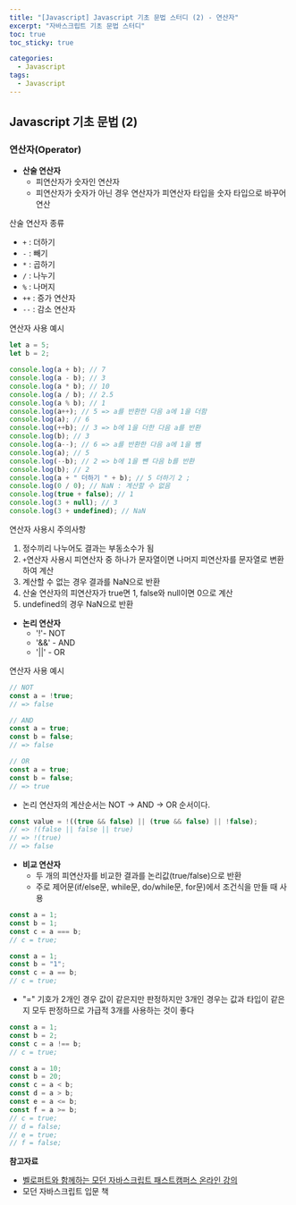 ```yaml
---
title: "[Javascript] Javascript 기초 문법 스터디 (2) - 연산자"
excerpt: "자바스크립트 기초 문법 스터디"
toc: true
toc_sticky: true

categories:
  - Javascript
tags:
  - Javascript
---
```


## Javascript 기초 문법 (2)

### 연산자(Operator)

- **산술 연산자**
  - 피연산자가 숫자인 연산자
  - 피연산자가 숫자가 아닌 경우 연산자가 피연산자 타입을 숫자 타입으로 바꾸어 연산

산술 연산자 종류

- `+` : 더하기
- `-` : 빼기
- `*` : 곱하기
- `/` : 나누기
- `%` : 나머지
- `++` : 증가 연산자
- `--` : 감소 연산자

연산자 사용 예시

```javascript
let a = 5;
let b = 2;

console.log(a + b); // 7
console.log(a - b); // 3
console.log(a * b); // 10
console.log(a / b); // 2.5
console.log(a % b); // 1
console.log(a++); // 5 => a를 반환한 다음 a에 1을 더함
console.log(a); // 6
console.log(++b); // 3 => b에 1을 더한 다음 a를 반환
console.log(b); // 3
console.log(a--); // 6 => a를 반환한 다음 a에 1을 뺌
console.log(a); // 5
console.log(--b); // 2 => b에 1을 뺀 다음 b를 반환
console.log(b); // 2
console.log(a + " 더하기 " + b); // 5 더하기 2 ;
console.log(0 / 0); // NaN : 계산할 수 없음
console.log(true + false); // 1
console.log(3 + null); // 3
console.log(3 + undefined); // NaN
```

연산자 사용시 주의사항

1. 정수끼리 나누어도 결과는 부동소수가 됨
2. `+`연산자 사용시 피연산자 중 하나가 문자열이면 나머지 피연산자를 문자열로 변환하여 계산
3. 계산할 수 없는 경우 결과를 NaN으로 반환
4. 산술 연산자의 피연산자가 true면 1, false와 null이면 0으로 계산
5. undefined의 경우 NaN으로 반환

- **논리 연산자**
  - '!'- NOT
  - '&&' - AND
  - '||' - OR

연산자 사용 예시

```javascript
// NOT
const a = !true;
// => false

// AND
const a = true;
const b = false;
// => false

// OR
const a = true;
const b = false;
// => true
```

- 논리 연산자의 계산순서는 NOT -> AND -> OR 순서이다.

```javascript
const value = !((true && false) || (true && false) || !false);
// => !(false || false || true)
// => !(true)
// => false
```

- **비교 연산자**
  - 두 개의 피연산자를 비교한 결과를 논리값(true/false)으로 반환
  - 주로 제어문(if/else문, while문, do/while문, for문)에서 조건식을 만들 때 사용

```javascript
const a = 1;
const b = 1;
const c = a === b;
// c = true;

const a = 1;
const b = "1";
const c = a == b;
// c = true;
```

- "=" 기호가 2개인 경우 값이 같은지만 판정하지만 3개인 경우는 값과 타입이 같은지 모두 판정하므로 가급적 3개를 사용하는 것이 좋다

```javascript
const a = 1;
const b = 2;
const c = a !== b;
// c = true;

const a = 10;
const b = 20;
const c = a < b;
const d = a > b;
const e = a <= b;
const f = a >= b;
// c = true;
// d = false;
// e = true;
// f = false;
```

**참고자료**

- [벨로퍼트와 함께하는 모던 자바스크립트 패스트캠퍼스 온라인 강의](https://www.fastcampus.co.kr/dev_online_react)
- 모던 자바스크립트 입문 책

